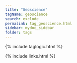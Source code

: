 ```yaml
---
title: "Geoscience"
tagName: geoscience
search: exclude
permalink: tag_geoscience.html
sidebar: mydoc_sidebar
folder: tags
---
```

{% include taglogic.html %}

{% include links.html %}
